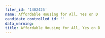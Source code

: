 ```yaml
---
filer_id: '1402425'
name: Affordable Housing for All, Yes on D
candidate_controlled_id: ''
data_warning: 
title: Affordable Housing for All, Yes on D
---
```

